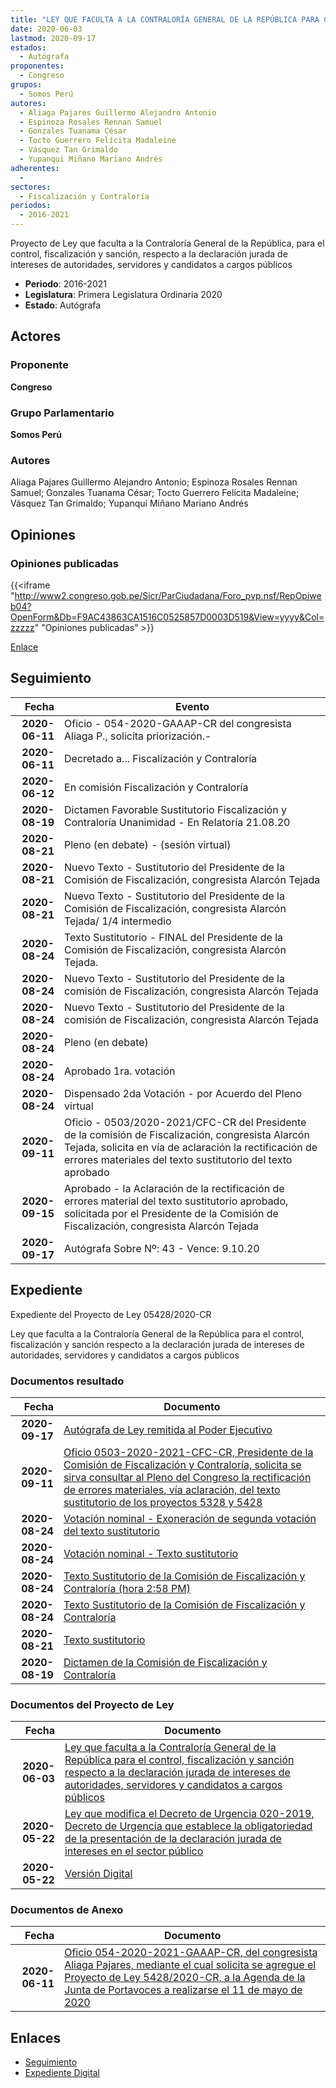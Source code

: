 ```yaml
---
title: "LEY QUE FACULTA A LA CONTRALORÍA GENERAL DE LA REPÚBLICA PARA CONTROL, FISCALIZACIÓN Y SANCIÓN RESPECTO A LA DECLARACIÓN JURADA DE INTERESES DE AUTORIDADES, SERVIDORES Y CANDIDATOS A CARGOS PÚBLICOS"
date: 2020-06-03
lastmod: 2020-09-17
estados: 
  - Autógrafa
proponentes: 
  - Congreso
grupos: 
  - Somos Perú
autores: 
  - Aliaga Pajares Guillermo Alejandro Antonio
  - Espinoza Rosales Rennan Samuel
  - Gonzales Tuanama César
  - Tocto Guerrero Felícita Madaleine
  - Vásquez Tan Grimaldo
  - Yupanqui Miñano Mariano Andrés
adherentes: 
  - 
sectores: 
  - Fiscalización y Contraloría
periodos: 
  - 2016-2021
---
```


Proyecto de Ley que faculta a la Contraloría General de la República, para el control, fiscalización y sanción, respecto a la declaración jurada de intereses de autoridades, servidores y candidatos a cargos públicos

- **Periodo**: 2016-2021
- **Legislatura**: Primera Legislatura Ordinaria 2020
- **Estado**: Autógrafa

## Actores

### Proponente

**Congreso**

### Grupo Parlamentario

**Somos Perú**

### Autores

Aliaga Pajares Guillermo Alejandro Antonio; Espinoza Rosales Rennan Samuel; Gonzales Tuanama César; Tocto Guerrero Felícita Madaleine; Vásquez Tan Grimaldo; Yupanqui Miñano Mariano Andrés


## Opiniones

### Opiniones publicadas

{{<iframe "http://www2.congreso.gob.pe/Sicr/ParCiudadana/Foro_pvp.nsf/RepOpiweb04?OpenForm&Db=F9AC43863CA1516C0525857D0003D519&View=yyyy&Col=zzzzz" "Opiniones publicadas" >}}

[Enlace](http://www2.congreso.gob.pe/Sicr/ParCiudadana/Foro_pvp.nsf/RepOpiweb04?OpenForm&Db=F9AC43863CA1516C0525857D0003D519&View=yyyy&Col=zzzzz)

## Seguimiento

| Fecha | Evento |
|------:|--------|
| **2020-06-11** | Oficio - 054-2020-GAAAP-CR del congresista Aliaga P., solicita priorización.-|
| **2020-06-11** | Decretado a... Fiscalización y Contraloría|
| **2020-06-12** | En comisión Fiscalización y Contraloría|
| **2020-08-19** | Dictamen Favorable Sustitutorio Fiscalización y Contraloría Unanimidad - En Relatoría 21.08.20|
| **2020-08-21** | Pleno (en debate) - (sesión virtual)|
| **2020-08-21** | Nuevo Texto - Sustitutorio del Presidente de la Comisión de Fiscalización, congresista Alarcón Tejada|
| **2020-08-21** | Nuevo Texto - Sustitutorio del Presidente de la Comisión de Fiscalización, congresista Alarcón Tejada/ 1/4 intermedio|
| **2020-08-24** | Texto Sustitutorio - FINAL del Presidente de la Comisión de Fiscalización, congresista Alarcón Tejada.|
| **2020-08-24** | Nuevo Texto - Sustitutorio del Presidente de la comisión de Fiscalización, congresista Alarcón Tejada|
| **2020-08-24** | Nuevo Texto - Sustitutorio del Presidente de la comisión de Fiscalización, congresista Alarcón Tejada|
| **2020-08-24** | Pleno (en debate)|
| **2020-08-24** | Aprobado 1ra. votación|
| **2020-08-24** | Dispensado 2da Votación - por Acuerdo del Pleno virtual|
| **2020-09-11** | Oficio - 0503/2020-2021/CFC-CR del Presidente de la comisión de Fiscalización, congresista Alarcón Tejada, solicita en vía de aclaración la rectificación de errores materiales del texto sustitutorio del texto aprobado|
| **2020-09-15** | Aprobado - la Aclaración de la rectificación de errores material del texto sustitutorio aprobado, solicitada por el Presidente de la Comisión de Fiscalización, congresista Alarcón Tejada|
| **2020-09-17** | Autógrafa Sobre Nº: 43 - Vence: 9.10.20|


## Expediente

Expediente del Proyecto de Ley 05428/2020-CR

Ley que faculta a la Contraloría General de la República para el control, fiscalización y sanción respecto a la declaración jurada de intereses de autoridades, servidores y candidatos a cargos públicos


### Documentos resultado

| Fecha | Documento |
|------:|--------|
| **2020-09-17** | [Autógrafa de Ley remitida al Poder Ejecutivo](http://www.leyes.congreso.gob.pe/Documentos/2016_2021/Autografas/Ley_y_de_Resolucion_Legislativa/AU0532820200917.pdf) |
| **2020-09-11** | [Oficio 0503-2020-2021-CFC-CR, Presidente de la Comisión de Fiscalización y Contraloría, solicita se sirva consultar al Pleno del Congreso la rectificación de errores materiales, vía aclaración, del texto sustitutorio de los proyectos 5328 y 5428](http://www.leyes.congreso.gob.pe/Documentos/2016_2021/Oficios/Comisiones_Ordinarias/OFICIO-0503-2020-2021-CFC-CR.pdf) |
| **2020-08-24** | [Votación nominal - Exoneración de segunda votación del texto sustitutorio](http://www.leyes.congreso.gob.pe/Documentos/2016_2021/Asistencia_y_Votacion/Proyectos_de_Ley/Votacion_Nominal/VNESVTS05328-20200824.pdf) |
| **2020-08-24** | [Votación nominal - Texto sustitutorio](http://www.leyes.congreso.gob.pe/Documentos/2016_2021/Asistencia_y_Votacion/Proyectos_de_Ley/Votacion_Nominal/VNTS05328-20200824.pdf) |
| **2020-08-24** | [Texto Sustitutorio de la Comisión de Fiscalización y Contraloría (hora 2:58 PM)](http://www.leyes.congreso.gob.pe/Documentos/2016_2021/Texto_Sustitutorio/Proyectos_de_Ley/TS0532820200824.pdf) |
| **2020-08-24** | [Texto Sustitutorio de la Comisión de Fiscalización y Contraloría](http://www.leyes.congreso.gob.pe/Documentos/2016_2021/Texto_Sustitutorio/Proyectos_de_Ley/TS05328-20200824.pdf) |
| **2020-08-21** | [Texto sustitutorio](http://www.leyes.congreso.gob.pe/Documentos/2016_2021/Texto_Sustitutorio/Proyectos_de_Ley/TS0532820200821.pdf) |
| **2020-08-19** | [Dictamen de la Comisión de Fiscalización y Contraloría](http://www.leyes.congreso.gob.pe/Documentos/2016_2021/Dictamenes/Proyectos_de_Ley/05428DC12MAY-20200819.pdf) |

### Documentos del Proyecto de Ley

| Fecha | Documento |
|------:|--------|
| **2020-06-03** | [Ley que faculta a la Contraloría General de la República para el control, fiscalización y sanción respecto a la declaración jurada de intereses de autoridades, servidores y candidatos a cargos públicos](http://www.leyes.congreso.gob.pe/Documentos/2016_2021/Proyectos_de_Ley_y_de_Resoluciones_Legislativas/PL05428_20200603.pdf) |
| **2020-05-22** | [Ley que modifica el Decreto de Urgencia 020-2019, Decreto de Urgencia que establece la obligatoriedad de la presentación de la declaración jurada de intereses en el sector público](http://www.leyes.congreso.gob.pe/Documentos/2016_2021/Proyectos_de_Ley_y_de_Resoluciones_Legislativas/PL05328-20200522.pdf) |
| **2020-05-22** | [Versión Digital](http://www.leyes.congreso.gob.pe/Documentos/2016_2021/Proyectos_de_Ley_y_de_Resoluciones_Legislativas/Proyectos_Firmas_digitales/PL05328.pdf) |

### Documentos de Anexo

| Fecha | Documento |
|------:|--------|
| **2020-06-11** | [Oficio 054-2020-2021-GAAAP-CR, del congresista Aliaga Pajares, mediante el cual solicita se agregue el Proyecto de Ley 5428/2020-CR, a la Agenda de la Junta de Portavoces a realizarse el 11 de mayo de 2020](http://www.leyes.congreso.gob.pe/Documentos/2016_2021/Oficios/Congresistas/OFICIO-054-2020-2021-GAAAP-CR.pdf) |

## Enlaces 

- [Seguimiento](http://www2.congreso.gob.pe/Sicr/TraDocEstProc/CLProLey2016.nsf/f7fff46988ca05b1052578e100829cc7/45ef7e5e1c6ff8fc0525857c007aa3b7?OpenDocument)
- [Expediente Digital](http://www2.congreso.gob.pe/Sicr/TraDocEstProc/CLProLey2016.nsf/f7fff46988ca05b1052578e100829cc7/45ef7e5e1c6ff8fc0525857c007aa3b7?OpenDocument&Click=05257FB7005EB655.eb71d0cf91d8294e05256cdf006b5706/$Body/0.1C6C)
